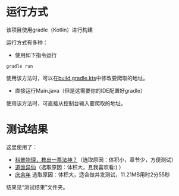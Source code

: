 # 运行方式

该项目使用gradle（Kotlin）进行构建

运行方式有多种： 
- 使用如下指令运行
```shell
gradle run
```
使用该方法时，可以在[build.gradle.kts](build.gradle.kts)中修改要爬取的地址。

- 直接运行Main.java（但是这需要你的IDE配置好gradle）

使用该方法时，可直接从控制台输入要爬取的地址。

# 测试结果

这里使用了：
- [科普物理，教出一票法神？](http://www.zzzcn.org/197_197480/)（选取原因：体积小，章节少，方便测试）
- [道诡异仙](https://www.ishuquge.la/txt/158004/index.html)（选取原因：体积大，且我喜欢看:) ）
- [庆余年](http://www.biquge66.net/book/697/) 选取原因：体积大，适合做并发测试，11.21MB用时2分55秒

结果见“测试结果”文件夹。

